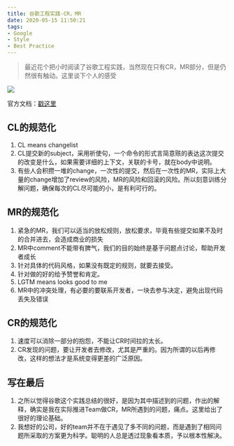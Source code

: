 ```yaml
---
title: 谷歌工程实践-CR，MR
date: 2020-05-15 11:50:21
tags:
- Google
- Style
- Best Practice
---
```

> 最近花个把小时阅读了谷歌工程实践，当然现在只有CR，MR部分，但是仍然很有触动。这里谈下个人的感受


![](http://static.1991421.cn/2020/2020-05-15-115215.jpeg)

官方文档：[戳这里](https://github.com/google/eng-practices)

## CL的规范化

1. CL means changelist
2. CL提交新的subject，采用祈使句，一个命令的形式言简意赅的表达这次提交的改变是什么，如果需要详细的上下文，关联的卡号，就在body中说明。
3. 有些人会积攒一堆的change，一次性的提交，然后在一次性的MR，实际上大量的change增加了review的风险，MR的风险和回滚的风险。所以刻意训练分解问题，确保每次的CL尽可能的小，是有利可行的。


## MR的规范化
1. 紧急的MR，我们可以适当的放松规则，放松要求，毕竟有些提交如果不及时的合并进去，会造成商业的损失
2. MR中comment不能带有脾气，我们的目的始终是基于问题点讨论，帮助开发者成长
3. 针对具体的代码风格，如果没有既定的规则，就要去接受。
4. 针对做的好的给予赞誉和肯定。
5. LGTM means looks good to me
6. MR中的冲突处理，有必要的要联系开发者，一块去参与决定，避免出现代码丢失及错误

## CR的规范化
1. 速度可以消除一部分的抱怨，不能让CR时间拉的太长。
2. CR发现的问题，要让开发者去修改，尤其是严重的。因为所谓的以后再修改，这样的想法才是系统变得更差的广泛原因。


## 写在最后

1. 之所以觉得谷歌这个实践总结的很好，是因为其中描述到的问题，作出的解释，确实是我在实际推进Team做CR，MR所遇到的问题，痛点。这里给出了很好的理论基础。
2. 我想好的公司，好的team并不在于遇见了多不同的问题，而是遇到了相同问题所采取的方案更为科学。聪明的人总是透过现象看本质，予以根本性解决。
